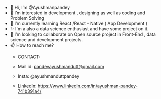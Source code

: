 - 👋 Hi, I’m @Ayushmanpandey
- 👀 I’m interested in development , designing as well as coding and Problem Solving
- 🌱 I’m currently learning React /React - Native ( App Development )
- ✨ I'm a also a data science enthusiast and have some project on it.
- 💞️ I’m looking to collaborate on Open source project in Front-End , data science and development projects.
- 📫 How to reach me? 
    - CONTACT:
    -  Mail id: pandeyayushmandutt@gmail.com
                 
    -  Insta: @ayushmanduttpandey
    - LinkedIn: https://www.linkedin.com/in/ayushman-pandey-741b391a4/
<!---
Ayushmanpandey/Ayushmanpandey is a ✨ special ✨ repository because its `README.md` (this file) appears on your GitHub profile.
You can click the Preview link to take a look at your changes.
--->
